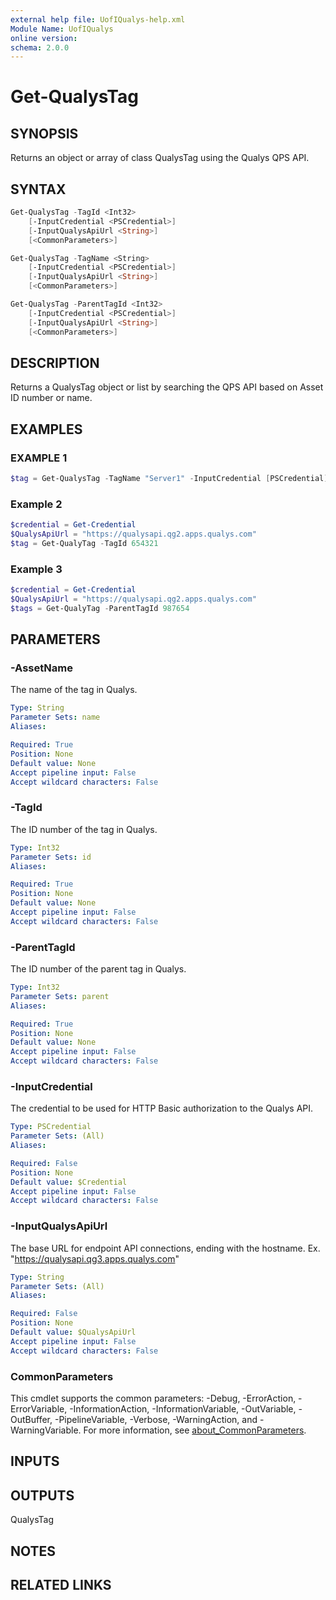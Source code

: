 ```yaml
---
external help file: UofIQualys-help.xml
Module Name: UofIQualys
online version:
schema: 2.0.0
---
```


# Get-QualysTag

## SYNOPSIS

Returns an object or array of class QualysTag using the Qualys QPS API.

## SYNTAX

```powershell
Get-QualysTag -TagId <Int32>
    [-InputCredential <PSCredential>]
    [-InputQualysApiUrl <String>]
    [<CommonParameters>]
```

```powershell
Get-QualysTag -TagName <String>
    [-InputCredential <PSCredential>]
    [-InputQualysApiUrl <String>]
    [<CommonParameters>]
```

```powershell
Get-QualysTag -ParentTagId <Int32>
    [-InputCredential <PSCredential>]
    [-InputQualysApiUrl <String>]
    [<CommonParameters>]
```

## DESCRIPTION

Returns a QualysTag object or list by searching the QPS API based on Asset ID number or name.

## EXAMPLES

### EXAMPLE 1

```powershell
$tag = Get-QualysTag -TagName "Server1" -InputCredential [PSCredential]::new("qapiuser", (Get-AzKeyVaultSecret -VaultName "MyAzKeyVault" -Name "qualys-password").SecretValue) -InputQualysApiUrl "https://qualysapi.qg2.apps.qualys.com"
```

### Example 2

```powershell
$credential = Get-Credential
$QualysApiUrl = "https://qualysapi.qg2.apps.qualys.com"
$tag = Get-QualyTag -TagId 654321
```

### Example 3

```powershell
$credential = Get-Credential
$QualysApiUrl = "https://qualysapi.qg2.apps.qualys.com"
$tags = Get-QualyTag -ParentTagId 987654
```

## PARAMETERS

### -AssetName

The name of the tag in Qualys.

```yaml
Type: String
Parameter Sets: name
Aliases:

Required: True
Position: None
Default value: None
Accept pipeline input: False
Accept wildcard characters: False
```

### -TagId

The ID number of the tag in Qualys.

```yaml
Type: Int32
Parameter Sets: id
Aliases:

Required: True
Position: None
Default value: None
Accept pipeline input: False
Accept wildcard characters: False
```

### -ParentTagId

The ID number of the parent tag in Qualys.

```yaml
Type: Int32
Parameter Sets: parent
Aliases:

Required: True
Position: None
Default value: None
Accept pipeline input: False
Accept wildcard characters: False
```

### -InputCredential

The credential to be used for HTTP Basic authorization to the Qualys API.

```yaml
Type: PSCredential
Parameter Sets: (All)
Aliases:

Required: False
Position: None
Default value: $Credential
Accept pipeline input: False
Accept wildcard characters: False
```

### -InputQualysApiUrl

The base URL for endpoint API connections, ending with the hostname. Ex. "<https://qualysapi.qg3.apps.qualys.com>"

```yaml
Type: String
Parameter Sets: (All)
Aliases:

Required: False
Position: None
Default value: $QualysApiUrl
Accept pipeline input: False
Accept wildcard characters: False
```

### CommonParameters

This cmdlet supports the common parameters: -Debug, -ErrorAction, -ErrorVariable, -InformationAction, -InformationVariable, -OutVariable, -OutBuffer, -PipelineVariable, -Verbose, -WarningAction, and -WarningVariable. For more information, see [about_CommonParameters](http://go.microsoft.com/fwlink/?LinkID=113216).

## INPUTS

## OUTPUTS

QualysTag

## NOTES

## RELATED LINKS
